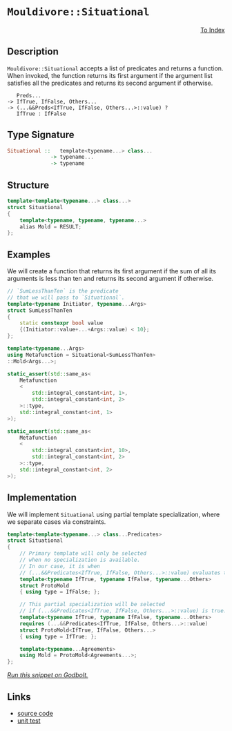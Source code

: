 <!-- Copyright 2024 Feng Mofan
SPDX-License-Identifier: Apache-2.0 -->

# `Mouldivore::Situational`

<p style='text-align: right;'><a href="../../../facilities/metafunctions.md#mouldivore-situational">To Index</a></p>

## Description

`Mouldivore::Situational` accepts a list of predicates and returns a function.
When invoked, the function returns its first argument if the argument list satisfies all the predicates and returns its second argument if otherwise.

<pre><code>   Preds...
-> IfTrue, IfFalse, Others...
-> (...&&Preds&lt;IfTrue, IfFalse, Others...&gt;::value) ?
   IfTrue : IfFalse</code></pre>

## Type Signature

```Haskell
Situational ::   template<typename...> class...
              -> typename...
              -> typename
```

## Structure

```C++
template<template<typename...> class...>
struct Situational
{
    template<typename, typename, typename...>
    alias Mold = RESULT;
};
```

## Examples

We will create a function that returns its first argument if the sum of all its arguments is less than ten and returns its second argument if otherwise.

```C++
// `SumLessThanTen` is the predicate
// that we will pass to `Situational`.
template<typename Initiator, typename...Args>
struct SumLessThanTen
{
    static constexpr bool value
    {(Initiator::value+...+Args::value) < 10};
};

template<typename...Args>
using Metafunction = Situational<SumLessThanTen>
::Mold<Args...>;

static_assert(std::same_as<
    Metafunction
    <
        std::integral_constant<int, 1>,
        std::integral_constant<int, 2>
    >::type,
    std::integral_constant<int, 1>
>);

static_assert(std::same_as<
    Metafunction
    <
        std::integral_constant<int, 10>,
        std::integral_constant<int, 2>
    >::type,
    std::integral_constant<int, 2>
>);
```

## Implementation

We will implement `Situational` using partial template specialization, where we separate cases via constraints.

```C++
template<template<typename...> class...Predicates>
struct Situational
{
    // Primary template will only be selected
    // when no specialization is available.
    // In our case, it is when
    // (...&&Predicates<IfTrue, IfFalse, Others...>::value) evaluates to false.
    template<typename IfTrue, typename IfFalse, typename...Others>
    struct ProtoMold
    { using type = IfFalse; };

    // This partial specialization will be selected
    // if (...&&Predicates<IfTrue, IfFalse, Others...>::value) is true.
    template<typename IfTrue, typename IfFalse, typename...Others>
    requires (...&&Predicates<IfTrue, IfFalse, Others...>::value)
    struct ProtoMold<IfTrue, IfFalse, Others...> 
    { using type = IfTrue; };

    template<typename...Agreements>
    using Mold = ProtoMold<Agreements...>;
};
```

[*Run this snippet on Godbolt.*](https://godbolt.org/#z:OYLghAFBqd5QCxAYwPYBMCmBRdBLAF1QCcAaPECAMzwBtMA7AQwFtMQByARg9KtQYEAysib0QXACx8BBAKoBnTAAUAHpwAMvAFYTStJg1DIApACYAQuYukl9ZATwDKjdAGFUtAK4sGIAMykrgAyeAyYAHI%2BAEaYxCBmXKQADqgKhE4MHt6%2BeqnpjgKh4VEssfFJdpgOmUIETMQE2T5%2BgVU1AnUNBMWRMXEJlfWNzblD3b2l5RIAlLaoXsTI7BwEmCzJBmsm/m5rG1uYO3sAnsmMrJgAdDc72ADUyAYKCjdXysSY%2BKJrCncmGgAggoCMQvA57kJCF4mIVmLQAYCTAB2KxA%2B4Y%2B4Aeix9w%2BeBYDRO932m1hmHuAHc6LR7gJaMTYvd2mt0IjMdjcZSEIx7gxUMzzsg8GI8AAvWGZe54BT3JgANyYdCY0XoV3ZmJx9wAkgw6YtHkwlKRpQRpbLuYwNRitRA3uYAGyOj5fPA/TB/XbaqgAFTBmBN3oAYmJjfcAPIEHnEV63fzYEAgRXeTAze6YZMw34kgVUUPXa0k9Zk7a7AhnC5sHW%2B/0m8vnZhV4P5usVxvXG6R6Oe7CFkFgiEfVBEACynjZ6MxKIs9y86SMJIr9x2ABFqyHaEodjOUSvt4jC1qfQgZfdkt0RbSFELL%2BLJQIqTT7kyWV9D7i8FR7nbbmYnX%2BXW%2BclPTcb0/S8AN1xbCMoziWN1XjRNM1Tc0SX9dVJwxUlDmOetKwpMDa0XBtLigzdILw9s3i7OD/kw%2B5PgARy8PBPllH91T/Z1PiA35jkIiDAyoDcwxomN7UQpMxAgmY%2B1BcEzSHUdx34mtBLI0TYPEuMHkLadZ3nYBiIpVdq3Ao5/B3ZE90sg96Ow8lcLbS43kBYBPnWRgCB7Qs5zCIyx1odBl38NclNQQK2V2NyPLYQR4P%2BWygV3fdkqBLEACosuynLcqxRFMuy%2B4fQ9bz7hy/L0ty6qKrspEzH8MIni8LAQrcNAGGWZJvLopF0txEwHQ0IQfGCD0FGPQwSoYQaNFQ2Czx4t1HP6kkEFhKkKWpWhaXPF4c2XIaoQILNMjEWaMMBBzS1OEimwYDJYRIVs7o7K5AWIYAfKBfsFMhUbxsmhhpoPVE5MlZBHgEEFMFUZJiGfVBPHuZC9NRCBdUeoh4iklNrHtSwPq%2BpDpJQ457i4DQUqSpFrNSvqruLHCy2cthXM%2B77AT8hcR0weoqC8Tq4RCtdjtOgRzt2EaWDGl4gZB%2BNEUTSLjiJhLFZpxEQQhgB9I0lEaCAQXQRMFEuPWQMLXn%2BcFjoZvo45Cw5Y3EzCNZ3LEHWOu1wRjjdk0uDuUgncxF2QDdzAPdoL3ofqX3dn9%2B4zF6jk7kTPDg/osOI6jmOGB9gg/cEAPeruWTNZ%2B%2BpHGQC2DYII2CBNkAzbYC3Hfo62mAFoXMj03YQ4xbPBEj4hPe9uPC4T4uKap%2BNM8BDlncb13h9z8fDEntxE%2BTxWHckjO5KbnPR%2Bj9f4636ed97ZL43LiwODmWhOAAVl4PwOC0UhUE4NxrGsZkFhLBMg1HgpACCaAfnMAA1iAB0/grj%2BAdFwZEAAOZ%2BABOSQKDUHPzMMiZ%2B%2BhOCSF4CwCQGgNCkHfp/b%2BHBeAKBABQ8BH8H6kDgLAGAiAQALAIMkLwBByCUDQBsOgcQIiXE4KoFBDoAC0DpJD3GAMgSGUgrhmF4K6bGeATZJH4IIEQYh2BSBkIIRQKh1DMNILoJIlJR7JE4DwR%2BL834QK/pwcMfDeFmlQF%2BSRMi5EKKURTSQqjvweGEfQBG5h/BcBmLwJhWg5gQCQEI5IIiyAUAgCktJIBgBSDMHwOgawYyUGiC46IYQiT2N4OU5gxATjhmiNoaoTDQFCLigQcMDAGQuKwNELwwA3BiE3FU0gWBCRGHEBY/Anwajyg9C42G1Q%2BErFARHJ%2BFjaB4GiKPOpHgsAuNBASEZcziDRDSJgFc6xDDAE2UYCBcwqAGC%2BgANTwJgSk4YGwjN0cIUQ4gjE/NMWoFxVj9DXJQH/Sw%2Bgtn0MgHMVA3VMj0I4NI42q5TCWGsGYahJziBaPmXC2wmB7BwhcAwdwngWh6BCGEPoZQBhJHyBkAQow/CMrSMyhgkx%2BgVCJSS2owwmiUrGHy5pAqJi0qmAy2wgrWV6G1o0bl9KKhzAUIA5YsxCEcFfpQlxND7i%2BNkfIxRyjglmG/LgQgJBlwgNiWA%2B5cweRMCwPECA0CQCSHgeg/wyJJAaEkGYSQQ0NDPwdOgrVxDSCkOiVcJBDoUHoJQVwB0z9JBcAwYg3VFiaF0IYfa5hiSOFJK4R4vhAjMmoHCaI8RHAGgsHlMiaRTBHgGAXFwdBVwuBXE/hokgWi9A/P0f86QgKlDAosbofJNimB2O4Cw9ZOqqG8Boe4nhfC6RfjrQ2ptLbrkUw7V2uaEAwmpIiTa/wZg7XxJYcWrJETy13oGFuxtTxrntspgU2gRT6EQFKRYmplS52kAA3UhpTSHAjLaV5Tp3SpmYD6QMoZyLQFjOuZMz%2B0yxVzORT21QSy1gjLWS4zZ2yiR7JWJ/Q5pCgMnLOUoS54ybn%2BXuXwJ5ChXnvM%2BYwb5sgh2GJHbIIF5jP6TrBXcjFVgoUkdhW6r%2BiLoacFRY3dFkKLDYuXbi/FMnVXErFc4CArg5VJBpSUHleQOVwiMykCzmQlXTEqLpu2XQRjCrZaKpzgq7PSoVUKnIbmfNeZVfMRYGqYlasXXqzgcpiD1sbc219baD3dotfgbG56YlxIdaQJ1LrKCOI4JG6NHb/X4PQciZE/gA1BrTVm6hnBc2MJY2wzh3DPEPsrae6tbBOB1v8SwBQ8pIbynbVcQ4IJ1Gpb7do4xvyDESAEyYsdwmdABFINO2dDjwvOOzW40tXjN0xb6wNobI2xtmmPR1tJ57/BXqa8ky796MmPviIN5IyQdbDfQTrM7etDsjsKXBEpZSKl1JGSB%2BpjTmmQcre0mDJwenwf6YMnayHeCoYmRRtHrEsPzIsYs5AyzCPD3WZ/EjOyTjkYOXi6joDaPnIY2h5jBbWNMBeW8j5XygODr%2BfxmbQmQWrdbcYVT0Lojabk3CZFWIXYSaxTiuIeKsDi5ZJkMlFK/PUvJYF8zBRMhWaZXCbXDn%2BWdFla5%2BVjm4TOZ6JKsz4wXMa/tzb0zyrNVqpC4Y/LEWdscGiywI7g2UaneAudy1aWokZfzQkx1mBnUDFk%2BswrCQO3%2BH8M/Z%2B/rKYaFT8ieNtXl31dsHm69Mx3WINjf4FBiQ/XPy4NX5ESR1n%2BG23V2hUfIFarUfn1xbeS9zBOekZwkggA%3D%3D)

## Links

- [source code](../../../../conceptrodon/mouldivore/situational.hpp)
- [unit test](../../../../tests/unit/metafunctions/mouldivore/situational.test.hpp)
